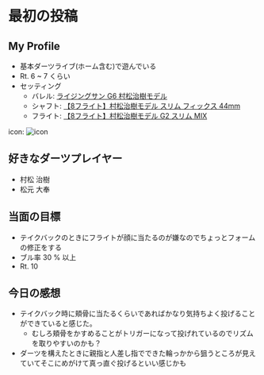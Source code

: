 # 最初の投稿

## My Profile

- 基本ダーツライブ(ホーム含む)で遊んでいる
- Rt. 6 ~ 7 くらい
- セッティング
    - バレル: [ライジングサン G6 村松治樹モデル](https://www.s-darts.com/shopdetail/000000044239/)
    - シャフト: [【8フライト】村松治樹モデル スリム フィックス 44mm](https://www.s-darts.com/shopdetail/000000040239/)
    - フライト: [【8フライト】村松治樹モデル G2 スリム MIX](https://www.s-darts.com/shopdetail/000000041531/)

icon:
![icon](img/zztkm-icon.png)

## 好きなダーツプレイヤー

- 村松 治樹
- 松元 大奉

## 当面の目標

- テイクバックのときにフライトが顔に当たるのが嫌なのでちょっとフォームの修正をする
- ブル率 30 % 以上
- Rt. 10

## 今日の感想

- テイクバック時に頬骨に当たるくらいであればかなり気持ちよく投げることができていると感じた。
	- むしろ頬骨をかすめることがトリガーになって投げれているのでリズムを取りやすいのかも？
- ダーツを構えたときに親指と人差し指でできた輪っかから狙うところが見えていてそこにめがけて真っ直ぐ投げるといい感じかも
